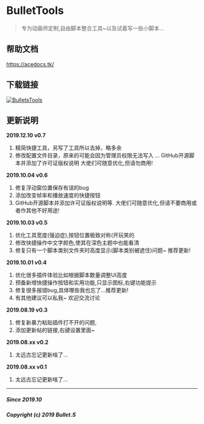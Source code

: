 ﻿<!--
 * @Description: 
 * @Author: Bullet.S
 * @Date: 2019-10-08 18:53:43
 * @LastEditors: Bullet.S
 * @LastEditTime: 2019-10-22 14:27:32
 * @Email: animator.bullet@foxmail.com
 -->
# BulletTools
>专为动画师定制,自由脚本整合工具~以及试着写一些小脚本...
## 帮助文档
https://acedocs.tk/
## 下载链接
[![BulletsTools](https://img.shields.io/badge/BulletTools-Download-blue?style=flat-square&logo=github)](https://github.com/AnimatorBullet/BulletTools/releases)
## 更新说明
**2019.12.10  v0.7**
1. 精简快捷工具，另写了工具所以去掉，略多余
2. 修改配置文件目录，原来的可能会因为管理员权限无法写入
... GitHub开源脚本并添加了许可证版权说明
大佬们可随意优化,但请勿商用!

**2019.10.04  v0.6**
1. 修复浮动窗位置保存有误的bug
2. 添加改变帧率和播放速度的快捷按钮
3. GitHub开源脚本并添加许可证版权说明等.
大佬们可随意优化,但请不要商用或者作其他不好用途!

**2019.10.03  v0.5**
1. 优化工具宽度(强迫症),按钮位置极致对称(开玩笑的
2. 修改快捷操作中文字颜色,使其在深色主题中也能看清
3. 修复只有一个脚本类别文件夹时高度显示(脚本类别被遮住)问题~
推荐更新!

**2019.10.01  v0.4**
1. 优化很多插件体验比如根据脚本数量调整UI高度
2. 预备新增快捷操作按钮和实用功能,只显示图标,右键功能提示
3. 修复很多报错bug,具体哪些我也忘了...推荐更新!
4. 有其他建议可以私我~ 欢迎交流讨论

**2019.08.19  v0.3**
1. 修复新暴力粘贴插件打不开的问题,
2. 添加更新帖的链接,右键设置里面~

**2019.08.xx  v0.2**

1. 太远古忘记更新啥了...

**2019.08.xx  v0.1**
1. 太远古忘记更新啥了...

****
##### Since 2019.10
##### Copyright (c) 2019 Bullet.S
